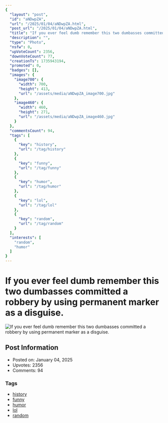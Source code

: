```yaml
---
{
  "layout": "post",
  "id": "aNDwpZA",
  "url": "/2025/01/04/aNDwpZA.html",
  "post_url": "/2025/01/04/aNDwpZA.html",
  "title": "If you ever feel dumb remember this two dumbasses committed a robbery by using permanent marker as a disguise.",
  "description": "",
  "type": "Photo",
  "nsfw": 0,
  "upVoteCount": 2356,
  "downVoteCount": 77,
  "creationTs": 1735943194,
  "promoted": 0,
  "badges": [],
  "images": {
    "image700": {
      "width": 700,
      "height": 413,
      "url": "/assets/media/aNDwpZA_image700.jpg"
    },
    "image460": {
      "width": 460,
      "height": 271,
      "url": "/assets/media/aNDwpZA_image460.jpg"
    }
  },
  "commentsCount": 94,
  "tags": [
    {
      "key": "history",
      "url": "/tag/history"
    },
    {
      "key": "funny",
      "url": "/tag/funny"
    },
    {
      "key": "humor",
      "url": "/tag/humor"
    },
    {
      "key": "lol",
      "url": "/tag/lol"
    },
    {
      "key": "random",
      "url": "/tag/random"
    }
  ],
  "interests": [
    "random",
    "humor"
  ]
}
---
```


# If you ever feel dumb remember this two dumbasses committed a robbery by using permanent marker as a disguise.

![If you ever feel dumb remember this two dumbasses committed a robbery by using permanent marker as a disguise.](/assets/media/aNDwpZA_image700.jpg)

## Post Information

- Posted on: January 04, 2025
- Upvotes: 2356
- Comments: 94

### Tags

- [history](/tag/history)
- [funny](/tag/funny)
- [humor](/tag/humor)
- [lol](/tag/lol)
- [random](/tag/random)
